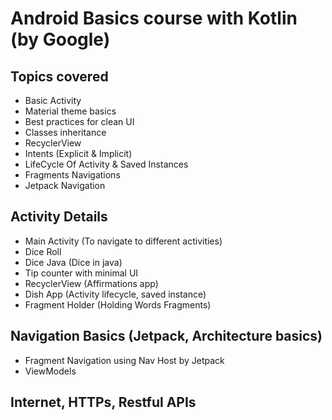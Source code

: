 # Android Basics course with Kotlin (by Google)

## Topics covered
* Basic Activity
* Material theme basics
* Best practices for clean UI
* Classes inheritance 
* RecyclerView
* Intents (Explicit & Implicit)
* LifeCycle Of Activity & Saved Instances
* Fragments Navigations
* Jetpack Navigation


## Activity Details
* Main Activity (To navigate to different activities)
* Dice Roll 
* Dice Java (Dice in java)
* Tip counter with minimal UI
* RecyclerView (Affirmations app)
* Dish App (Activity lifecycle, saved instance)
* Fragment Holder (Holding Words Fragments)

## Navigation Basics (Jetpack, Architecture basics)
* Fragment Navigation using Nav Host by Jetpack
* ViewModels

## Internet, HTTPs, Restful APIs

## 

